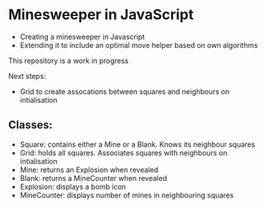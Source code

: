 Minesweeper in JavaScript
=========================
- Creating a minesweeper in Javascript
- Extending it to include an optimal move helper based on own algorithms

This repository is a work in progress

Next steps:

- Grid to create assocations between squares and neighbours on intialisation

Classes:
-------

- Square: contains either a Mine or a Blank. Knows its neighbour squares
- Grid: holds all squares. Associates squares with neighbours on intialisation
- Mine: returns an Explosion when revealed
- Blank: returns a MineCounter when revealed
- Explosion: displays a bomb icon
- MineCounter: displays number of mines in neighbouring squares





